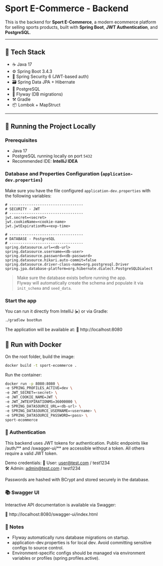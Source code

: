 # Sport E-Commerce - Backend

This is the backend for **Sport E-Commerce**, a modern ecommerce platform for selling sports products, built with **Spring Boot**, **JWT Authentication**, and **PostgreSQL**.

---

## 🔧 Tech Stack

- ☕ Java 17
- ⚙️ Spring Boot 3.4.3
- 🔐 Spring Security 6 (JWT-based auth)
- 🗃️ Spring Data JPA + Hibernate
- 🐘 PostgreSQL
- 🛫 Flyway (DB migrations)
- ⚒️ Gradle
- 📦 Lombok + MapStruct

---

## 🚀 Running the Project Locally

### Prerequisites

- Java 17
- PostgreSQL running locally on port `5432`
- Recommended IDE: **IntelliJ IDEA**

### Database and Properties Configuration (`application-dev.properties`)

Make sure you have the file configured `application-dev.properties` with the following variables:

```properties
# ----------------------------------
# SECURITY - JWT
# ----------------------------------
jwt.secret=<secret>
jwt.cookieName=<cookie-name>
jwt.jwtExpirationMs=<exp-time>

# ----------------------------------
# DATABASE - PostgreSQL
# ----------------------------------
spring.datasource.url=<db-url>
spring.datasource.username=<db-user>
spring.datasource.password=<db-password>
spring.datasource.hikari.auto-commit=false
spring.datasource.driver-class-name=org.postgresql.Driver
spring.jpa.database-platform=org.hibernate.dialect.PostgreSQLDialect
```

> Make sure the database exists before running the app.  
> Flyway will automatically create the schema and populate it via `init_schema` and `seed_data`.

### Start the app

You can run it directly from IntelliJ (`▶`) or via Gradle:

```bash
./gradlew bootRun
```

The application will be available at:
📍 http://localhost:8080

## 🚀 Run with Docker

On the root folder, build the image:
```bash
docker build -t sport-ecommerce .
```

Run the container:
```bash
docker run -p 8080:8080 \
-e SPRING_PROFILES_ACTIVE=dev \
-e JWT_SECRET=<secret> \
-e JWT_COOKIE_NAME=JWT \
-e JWT_JWTEXPIRATIONMS=36000000 \
-e SPRING_DATASOURCE_URL=<db-url> \
-e SPRING_DATASOURCE_USERNAME=<username> \
-e SPRING_DATASOURCE_PASSWORD=<pass> \
sport-ecommerce
```


### 🔐 Authentication

This backend uses JWT tokens for authentication.
Public endpoints like /auth/** and /swagger-ui/** are accessible without a token. All others require a valid JWT token.

Demo credentials:
👤 User:  user@test.com / test1234  
🛠️ Admin: admin@test.com / test1234

Passwords are hashed with BCrypt and stored securely in the database.

### 📚 Swagger UI

Interactive API documentation is available via Swagger:

🔗 http://localhost:8080/swagger-ui/index.html

### 📌 Notes

- Flyway automatically runs database migrations on startup.
- application-dev.properties is for local dev. Avoid committing sensitive configs to source control.
- Environment-specific configs should be managed via environment variables or profiles (spring.profiles.active).

